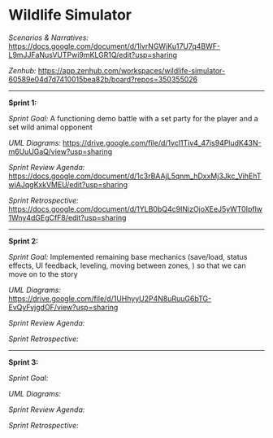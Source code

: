 # Wildlife Simulator

*Scenarios & Narratives:* https://docs.google.com/document/d/1lvrNGWjKu17U7q4BWF-L9mJJFaNusVUTPwi9mKLGR1Q/edit?usp=sharing

*Zenhub:* https://app.zenhub.com/workspaces/wildlife-simulator-60589e04d7d7410015bea82b/board?repos=350355026

***

**Sprint 1:**

*Sprint Goal:* A functioning demo battle with a set party for the player and a set wild animal opponent

*UML Diagrams:* https://drive.google.com/file/d/1vcl1Tiv4_47is94PludK43N-m6UuUGaQ/view?usp=sharing

*Sprint Review Agenda:* https://docs.google.com/document/d/1c3rBAAjL5qnm_hDxxMj3Jkc_VihEhTwjAJqgKxkVMEU/edit?usp=sharing

*Sprint Retrospective:* https://docs.google.com/document/d/1YLB0bQ4c9INizOjoXEeJ5yWT0Ipflw1Wny4dGEgCfF8/edit?usp=sharing

***

**Sprint 2:**

*Sprint Goal:* Implemented remaining base mechanics (save/load, status effects, UI feedback, leveling, moving between zones, ) so that we can move on to the story

*UML Diagrams:* https://drive.google.com/file/d/1UHhyyU2P4N8uRuuG6bTG-EvQyFvjgdOF/view?usp=sharing

*Sprint Review Agenda:*

*Sprint Retrospective:*

***

**Sprint 3:**

*Sprint Goal:*

*UML Diagrams:*

*Sprint Review Agenda:*

*Sprint Retrospective:*
